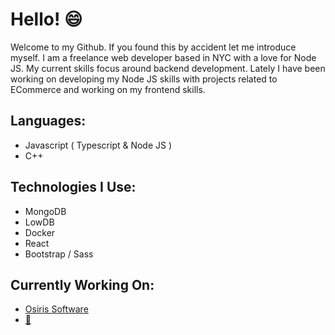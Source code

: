 # Hello! 😄

   Welcome to my Github. If you found this by accident let me introduce myself. I am a freelance web developer based in NYC with a love for Node JS. My current skills focus around backend development. Lately I have been working on developing my Node JS skills with projects related to ECommerce and working on my frontend skills.

## Languages:
 - Javascript ( Typescript & Node JS )
 - C++
 
## Technologies I Use:
 - MongoDB
 - LowDB
 - Docker
 - React
 - Bootstrap / Sass
 
 ## Currently Working On:
 - [Osiris Software](https://osirisrafflebot.com/)
 - [🌱](https://chewy.xyz/)
<!--
**woof1001/woof1001** is a ✨ _special_ ✨ repository because its `README.md` (this file) appears on your GitHub profile.

Here are some ideas to get you started:

- 🔭 I’m currently working on ...
- 🌱 I’m currently learning ...
- 👯 I’m looking to collaborate on ...
- 🤔 I’m looking for help with ...
- 💬 Ask me about ...
- 📫 How to reach me: ...
- 😄 Pronouns: ...
- ⚡ Fun fact: ...
-->
